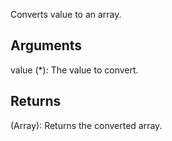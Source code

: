 Converts value to an array.


## Arguments
value (*): The value to convert.


## Returns
(Array): Returns the converted array.
